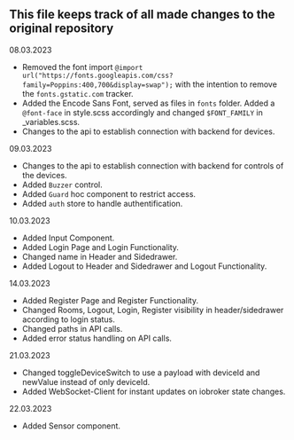 ## This file keeps track of all made changes to the original repository

08.03.2023
- Removed the font import ```@import url("https://fonts.googleapis.com/css?family=Poppins:400,700&display=swap");``` with the intention to remove the ```fonts.gstatic.com``` tracker.
- Added the Encode Sans Font, served as files in ```fonts``` folder. Added a ```@font-face``` in style.scss accordingly and changed ```$FONT_FAMILY``` in _variables.scss.
- Changes to the api to establish connection with backend for devices.

09.03.2023
- Changes to the api to establish connection with backend for controls of the devices.
- Added ```Buzzer``` control.
- Added ```Guard``` hoc component to restrict access.
- Added ```auth``` store to handle authentification.

10.03.2023
- Added Input Component.
- Added Login Page and Login Functionality.
- Changed name in Header and Sidedrawer.
- Added Logout to Header and Sidedrawer and Logout Functionality.

14.03.2023
- Added Register Page and Register Functionality.
- Changed Rooms, Logout, Login, Register visibility in header/sidedrawer according to login status.
- Changed paths in API calls.
- Added error status handling on API calls.

21.03.2023
- Changed toggleDeviceSwitch to use a payload with deviceId and newValue instead of only deviceId.
- Added WebSocket-Client for instant updates on iobroker state changes.

22.03.2023
- Added Sensor component.